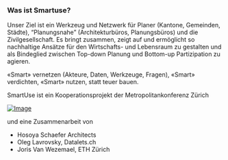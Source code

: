 ### Was ist Smartuse?

Unser Ziel ist ein Werkzeug und Netzwerk für Planer (Kantone,
Gemeinden, Städte), “Planungsnahe” (Architekturbüros, Planungsbüros)
und die Zivilgesellschaft. Es bringt zusammen, zeigt auf und ermöglicht
 so nachhaltige Ansätze für den Wirtschafts- und Lebensraum zu
gestalten und als Bindeglied zwischen Top-down Planung und Bottom-up
Partizipation zu agieren.

«Smart» vernetzen (Akteure, Daten, Werkzeuge, Fragen), «Smart» verdichten, «Smart» nutzen, statt teuer bauen.

SmartUse ist ein Kooperationsprojekt der Metropolitankonferenz Zürich

[![Image](https://smartuse.ch/wp-content/uploads/2018/08/logo_MK_black.png)](https://www.metropolitanraum-zuerich.ch/)

und eine Zusammenarbeit von

- Hosoya Schaefer Architects
- Oleg Lavrovsky, Datalets.ch
- Joris Van Wezemael, ETH Zürich
